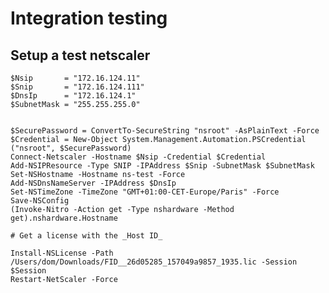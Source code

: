 # Integration testing

## Setup a test netscaler

    $Nsip       = "172.16.124.11"
    $Snip       = "172.16.124.111"
    $DnsIp      = "172.16.124.1"
    $SubnetMask = "255.255.255.0"


    $SecurePassword = ConvertTo-SecureString "nsroot" -AsPlainText -Force
    $Credential = New-Object System.Management.Automation.PSCredential ("nsroot", $SecurePassword)
    Connect-Netscaler -Hostname $Nsip -Credential $Credential
    Add-NSIPResource -Type SNIP -IPAddress $Snip -SubnetMask $SubnetMask
    Set-NSHostname -Hostname ns-test -Force
    Add-NSDnsNameServer -IPAddress $DnsIp
    Set-NSTimeZone -TimeZone "GMT+01:00-CET-Europe/Paris" -Force
    Save-NSConfig
    (Invoke-Nitro -Action get -Type nshardware -Method get).nshardware.Hostname

    # Get a license with the _Host ID_

    Install-NSLicense -Path /Users/dom/Downloads/FID__26d05285_157049a9857_1935.lic -Session $Session
    Restart-NetScaler -Force